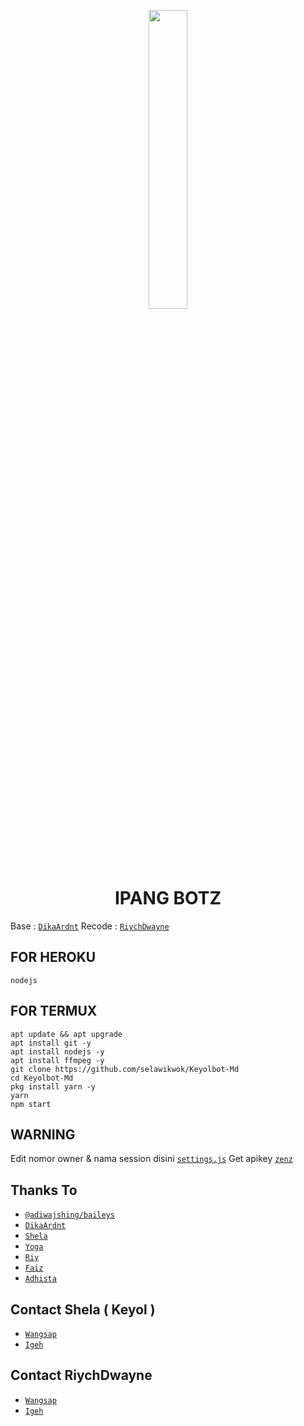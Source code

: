 <p align="center">
	<img src="https://telegra.ph/file/695d8d1ddb483aaf9a79e.jpg" width="35%" style="margin-left: auto;margin-right: auto;display: block;">
</p>
<h1 align="center">IPANG BOTZ</h1>

Base : [`DikaArdnt`](https://github.com/DikaArdnt)
Recode : [`RiychDwayne`](https://github.com/riychdwayne)

## FOR HEROKU
```
nodejs
```

## FOR TERMUX

```
apt update && apt upgrade
apt install git -y
apt install nodejs -y
apt install ffmpeg -y
git clone https://github.com/selawikwok/Keyolbot-Md
cd Keyolbot-Md
pkg install yarn -y
yarn
npm start
```

## WARNING

Edit nomor owner & nama session disini [`settings.js`](https://github.com/selawikwok/Keyolbot-Md/blob/master/settings.js)
Get apikey [`zenz`](https://zenzapi.xyz/pricing)

## Thanks To
* [`@adiwajshing/baileys`](https://github.com/adiwajshing/baileys)
* [`DikaArdnt`](https://github.com/DikaArdnt)
* [`Shela`](https://github.com/selawikwok)
* [`Yoga`](https://github.com/YogGanz)
* [`Riy`](https://github.com/riychdwayne)
* [`Faiz`](https://github.com/paizx)
* [`Adhista`](https://github.com/24ID)

## Contact Shela ( Keyol )
* [`Wangsap`](https://wa.me/6281995944283)
* [`Igeh`](https://instagram.com/shelaaa817)

## Contact RiychDwayne
* [`Wangsap`](https://wa.me/6281575886399)
* [`Igeh`](https://instagram.com/riychh)


